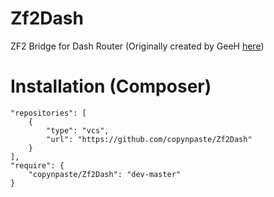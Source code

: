 Zf2Dash
=======

ZF2 Bridge for Dash Router (Originally created by GeeH [here](https://github.com/GeeH/Zf2Dash))


Installation (Composer)
=======

```
"repositories": [
    {
        "type": "vcs",
        "url": "https://github.com/copynpaste/Zf2Dash"
    }
],
"require": {
    "copynpaste/Zf2Dash": "dev-master"
}
```
